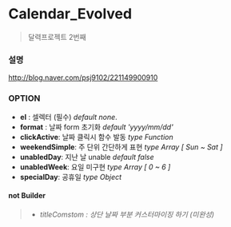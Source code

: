# Calendar_Evolved

> 달력프로젝트 2번째 

### 설명

<http://blog.naver.com/psj9102/221149900910>


### OPTION

* **el** : 셀렉터 (필수) *default none*.
* **format** : 날짜 form 초기화  *default 'yyyy/mm/dd'*
* **clickActive**: 날짜 클릭시 함수 발동 *type Function* 
* **weekendSimple**: 주 단위 간단하게 표현 *type Array [ Sun ~ Sat ]* 
* **unabledDay**: 지난 날 unable  *default false* 
* **unabledWeek**: 요일 미구현  *type Array [ 0 ~ 6 ]* 
* **specialDay**: 공휴일  *type Object* 


#### not Builder

> * *titleComstom : 상단 날짜 부분 커스터마이징 하기 (미완성)*